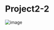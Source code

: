 # Project2-2

![image](https://user-images.githubusercontent.com/56164753/159579446-34e46ba4-09ef-481f-8842-aedb2d898054.png)
